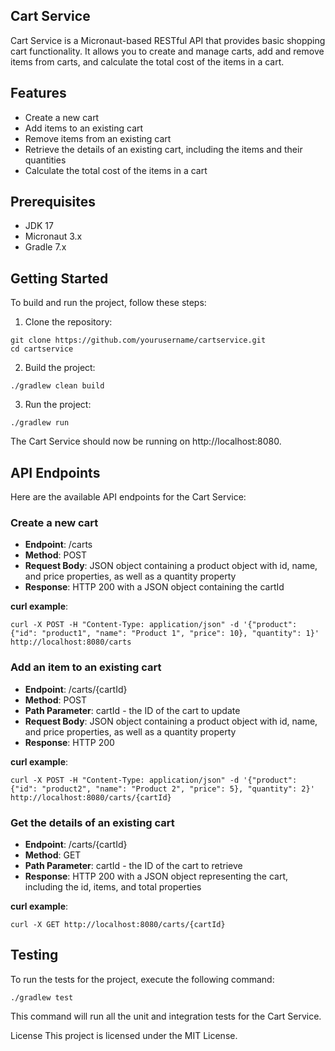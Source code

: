 ## Cart Service
Cart Service is a Micronaut-based RESTful API that provides basic shopping cart functionality. It allows you to create and manage carts, add and remove items from carts, and calculate the total cost of the items in a cart.

## Features
- Create a new cart
- Add items to an existing cart
- Remove items from an existing cart
- Retrieve the details of an existing cart, including the items and their quantities
- Calculate the total cost of the items in a cart

## Prerequisites
- JDK 17
- Micronaut 3.x
- Gradle 7.x

## Getting Started
To build and run the project, follow these steps:

1. Clone the repository:
```
git clone https://github.com/yourusername/cartservice.git 
cd cartservice 
```
2. Build the project:
```
./gradlew clean build
```
3. Run the project:
```
./gradlew run
```
The Cart Service should now be running on http://localhost:8080.



## API Endpoints
Here are the available API endpoints for the Cart Service:

### Create a new cart
- **Endpoint**: /carts
- **Method**: POST
- **Request Body**: JSON object containing a product object with id, name, and price properties, as well as a quantity property
- **Response**: HTTP 200 with a JSON object containing the cartId

**curl example**:
```
curl -X POST -H "Content-Type: application/json" -d '{"product": {"id": "product1", "name": "Product 1", "price": 10}, "quantity": 1}' http://localhost:8080/carts
```

### Add an item to an existing cart
- **Endpoint**: /carts/{cartId}
- **Method**: POST
- **Path Parameter**: cartId - the ID of the cart to update
- **Request Body**: JSON object containing a product object with id, name, and price properties, as well as a quantity property
- **Response**: HTTP 200

**curl example**:
```
curl -X POST -H "Content-Type: application/json" -d '{"product": {"id": "product2", "name": "Product 2", "price": 5}, "quantity": 2}' http://localhost:8080/carts/{cartId}
```

### Get the details of an existing cart
- **Endpoint**: /carts/{cartId}
- **Method**: GET
- **Path Parameter**: cartId - the ID of the cart to retrieve
- **Response**: HTTP 200 with a JSON object representing the cart, including the id, items, and total properties

**curl example**:
```
curl -X GET http://localhost:8080/carts/{cartId}
```
    
## Testing
To run the tests for the project, execute the following command:

```
./gradlew test
```
This command will run all the unit and integration tests for the Cart Service.

License
This project is licensed under the MIT License.